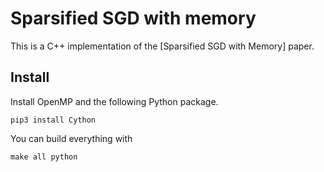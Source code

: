 
# Sparsified SGD with memory

This is a C++ implementation of the [Sparsified SGD with Memory] paper.

## Install

Install OpenMP and the following Python package.

```
pip3 install Cython
```

You can build everything with

```
make all python
```
